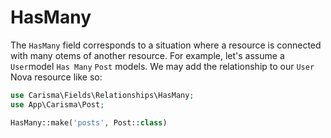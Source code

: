 # HasMany

The `HasMany` field corresponds to a situation where a resource is connected with many otems of another resource. For example, let's assume a `User`model `Has Many` `Post` models. We may add the relationship to our `User` Nova resource like so:

```php
use Carisma\Fields\Relationships\HasMany;
use App\Carisma\Post;

HasMany::make('posts', Post::class)
```

